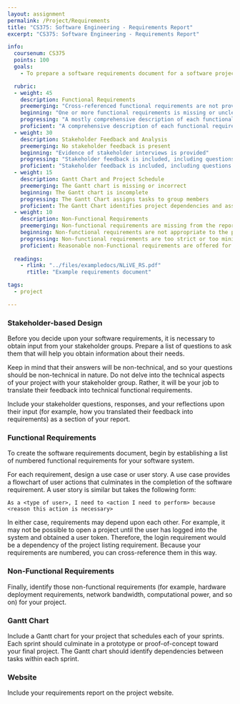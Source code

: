 ```yaml
---
layout: assignment
permalink: /Project/Requirements
title: "CS375: Software Engineering - Requirements Report"
excerpt: "CS375: Software Engineering - Requirements Report"

info:
  coursenum: CS375
  points: 100
  goals:
    - To prepare a software requirements document for a software project

  rubric:
  - weight: 45
    description: Functional Requirements
    preemerging: "Cross-referenced functional requirements are not provided for this project"
    beginning: "One or more functional requirements is missing or unclear, and/or not adequately cross-referenced"
    progressing: "A mostly comprehensive description of each functional requirement is given with a use case or user story and that is cross-referenced"
    proficient: "A comprehensive description of each functional requirement is given with a use case or user story and that is cross-referenced is provided"
  - weight: 30
    description: Stakeholder Feedback and Analysis
    preemerging: No stakeholder feedback is present
    beginning: "Evidence of stakeholder interviews is provided"
    progressing: "Stakeholder feedback is included, including questions and answers to each group"
    proficient: "Stakeholder feedback is included, including questions and answers to each group, as well as a thoughtful digest translating those inputs into functional requirements"
  - weight: 15
    description: Gantt Chart and Project Schedule
    preemerging: The Gantt chart is missing or incorrect
    beginning: The Gantt chart is incomplete
    progressing: The Gantt Chart assigns tasks to group members
    proficient: The Gantt Chart identifies project dependencies and assigns tasks to group members
  - weight: 10
    description: Non-Functional Requirements
    preemerging: Non-functional requirements are missing from the report
    beginning: Non-functional requirements are not appropriate to the project, but are provided
    progressing: Non-functional requirements are too strict or too minimal for the project scope
    proficient: Reasonable non-Functional requirements are offered for the project
    
  readings:
    - rlink: "../files/exampledocs/NLiVE_RS.pdf"
      rtitle: "Example requirements document"

tags:
  - project

---
```


### Stakeholder-based Design

Before you decide upon your software requirements, it is necessary to obtain input from your stakeholder groups.  Prepare a list of questions to ask them that will help you obtain information about their needs.  

Keep in mind that their answers will be non-technical, and so your questions should be non-technical in nature.  Do not delve into the technical aspects of your project with your stakeholder group.  Rather, it will be your job to translate their feedback into technical functional requirements.

Include your stakeholder questions, responses, and your reflections upon their input (for example, how you translated their feedback into requirements) as a section of your report.

### Functional Requirements 

To create the software requirements document, begin by establishing a list of numbered functional requirements for your software system.

For each requirement, design a use case or user story.  A use case provides a flowchart of user actions that culminates in the completion of the software requirement.  A user story is similar but takes the following form:

```
As a <type of user>, I need to <action I need to perform> because <reason this action is necessary>
```

In either case, requirements may depend upon each other.  For example, it may not be possible to open a project until the user has logged into the system and obtained a user token.  Therefore, the login requirement would be a dependency of the project listing requirement.  Because your requirements are numbered, you can cross-reference them in this way.

### Non-Functional Requirements

Finally, identify those non-functional requirements (for example, hardware deployment requirements, network bandwidth, computational power, and so on) for your project.

### Gantt Chart

Include a Gantt chart for your project that schedules each of your sprints.  Each sprint should culminate in a prototype or proof-of-concept toward your final project.  The Gantt chart should identify dependencies between tasks within each sprint.

### Website

Include your requirements report on the project website.